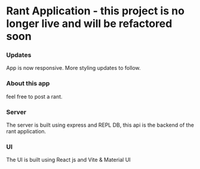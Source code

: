 # Rant Application - this project is no longer live and will be refactored soon

### Updates
App is now responsive. More styling updates to follow.

### About this app
feel free to post a rant.

### Server
The server is built using express and REPL DB, this api is the backend of the rant application.

### UI
The UI is built using React js and Vite & Material UI
